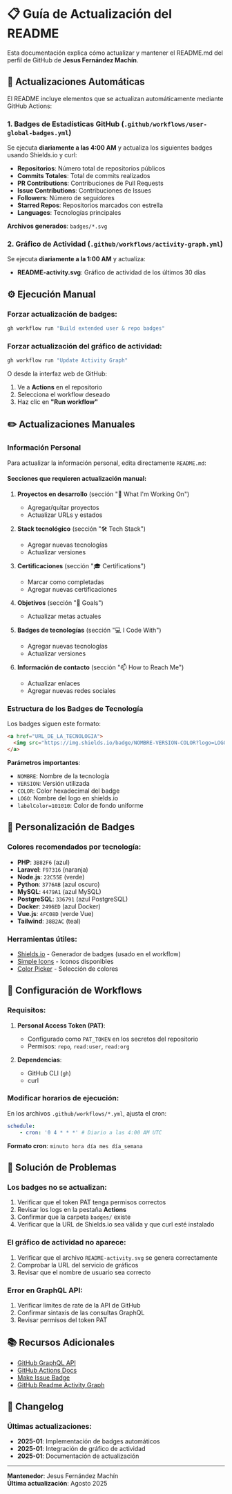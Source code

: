 # 📋 Guía de Actualización del README

Esta documentación explica cómo actualizar y mantener el README.md del perfil de GitHub de **Jesus Fernández Machín**.

## 🔄 Actualizaciones Automáticas

El README incluye elementos que se actualizan automáticamente mediante GitHub Actions:

### 1. Badges de Estadísticas GitHub (`.github/workflows/user-global-badges.yml`)

Se ejecuta **diariamente a las 4:00 AM** y actualiza los siguientes badges usando Shields.io y curl:

-   **Repositorios**: Número total de repositorios públicos
-   **Commits Totales**: Total de commits realizados
-   **PR Contributions**: Contribuciones de Pull Requests
-   **Issue Contributions**: Contribuciones de Issues
-   **Followers**: Número de seguidores
-   **Starred Repos**: Repositorios marcados con estrella
-   **Languages**: Tecnologías principales

**Archivos generados**: `badges/*.svg`

### 2. Gráfico de Actividad (`.github/workflows/activity-graph.yml`)

Se ejecuta **diariamente a la 1:00 AM** y actualiza:

-   **README-activity.svg**: Gráfico de actividad de los últimos 30 días

## ⚙️ Ejecución Manual

### Forzar actualización de badges:

```bash
gh workflow run "Build extended user & repo badges"
```

### Forzar actualización del gráfico de actividad:

```bash
gh workflow run "Update Activity Graph"
```

O desde la interfaz web de GitHub:

1. Ve a **Actions** en el repositorio
2. Selecciona el workflow deseado
3. Haz clic en **"Run workflow"**

## ✏️ Actualizaciones Manuales

### Información Personal

Para actualizar la información personal, edita directamente `README.md`:

#### Secciones que requieren actualización manual:

1. **Proyectos en desarrollo** (sección "🚀 What I'm Working On")

    - Agregar/quitar proyectos
    - Actualizar URLs y estados

2. **Stack tecnológico** (sección "🛠️ Tech Stack")

    - Agregar nuevas tecnologías
    - Actualizar versiones

3. **Certificaciones** (sección "🎓 Certifications")

    - Marcar como completadas
    - Agregar nuevas certificaciones

4. **Objetivos** (sección "🎯 Goals")

    - Actualizar metas actuales

5. **Badges de tecnologías** (sección "💻 I Code With")

    - Agregar nuevas tecnologías
    - Actualizar versiones

6. **Información de contacto** (sección "📫 How to Reach Me")
    - Actualizar enlaces
    - Agregar nuevas redes sociales

### Estructura de los Badges de Tecnología

Los badges siguen este formato:

```markdown
<a href="URL_DE_LA_TECNOLOGIA">
  <img src="https://img.shields.io/badge/NOMBRE-VERSION-COLOR?logo=LOGO&logoColor=white&labelColor=101010" alt="NOMBRE" />
</a>
```

**Parámetros importantes**:

-   `NOMBRE`: Nombre de la tecnología
-   `VERSION`: Versión utilizada
-   `COLOR`: Color hexadecimal del badge
-   `LOGO`: Nombre del logo en shields.io
-   `labelColor=101010`: Color de fondo uniforme

## 🎨 Personalización de Badges

### Colores recomendados por tecnología:

-   **PHP**: `3B82F6` (azul)
-   **Laravel**: `F97316` (naranja)
-   **Node.js**: `22C55E` (verde)
-   **Python**: `3776AB` (azul oscuro)
-   **MySQL**: `4479A1` (azul MySQL)
-   **PostgreSQL**: `336791` (azul PostgreSQL)
-   **Docker**: `2496ED` (azul Docker)
-   **Vue.js**: `4FC08D` (verde Vue)
-   **Tailwind**: `38B2AC` (teal)

### Herramientas útiles:

-   [Shields.io](https://shields.io/) - Generador de badges (usado en el workflow)
-   [Simple Icons](https://simpleicons.org/) - Iconos disponibles
-   [Color Picker](https://htmlcolorcodes.com/) - Selección de colores

## 🔧 Configuración de Workflows

### Requisitos:

1. **Personal Access Token (PAT)**:

    - Configurado como `PAT_TOKEN` en los secretos del repositorio
    - Permisos: `repo`, `read:user`, `read:org`

2. **Dependencias**:
    - GitHub CLI (`gh`)
    - curl

### Modificar horarios de ejecución:

En los archivos `.github/workflows/*.yml`, ajusta el cron:

```yaml
schedule:
    - cron: '0 4 * * *' # Diario a las 4:00 AM UTC
```

**Formato cron**: `minuto hora día mes día_semana`

## 🐛 Solución de Problemas

### Los badges no se actualizan:

1. Verificar que el token PAT tenga permisos correctos
2. Revisar los logs en la pestaña **Actions**
3. Confirmar que la carpeta `badges/` existe
4. Verificar que la URL de Shields.io sea válida y que curl esté instalado

### El gráfico de actividad no aparece:

1. Verificar que el archivo `README-activity.svg` se genera correctamente
2. Comprobar la URL del servicio de gráficos
3. Revisar que el nombre de usuario sea correcto

### Error en GraphQL API:

1. Verificar límites de rate de la API de GitHub
2. Confirmar sintaxis de las consultas GraphQL
3. Revisar permisos del token PAT

## 📚 Recursos Adicionales

-   [GitHub GraphQL API](https://docs.github.com/en/graphql)
-   [GitHub Actions Docs](https://docs.github.com/en/actions)
-   [Make Issue Badge](https://www.npmjs.com/package/make-issue-badge)
-   [GitHub Readme Activity Graph](https://github.com/Ashutosh00710/github-readme-activity-graph)

## 🔄 Changelog

### Últimas actualizaciones:

-   **2025-01**: Implementación de badges automáticos
-   **2025-01**: Integración de gráfico de actividad
-   **2025-01**: Documentación de actualización

---

**Mantenedor**: Jesus Fernández Machín  
**Última actualización**: Agosto 2025
